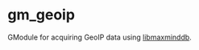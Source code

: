 # gm_geoip
GModule for acquiring GeoIP data using [libmaxminddb](http://maxmind.github.io/libmaxminddb/).

